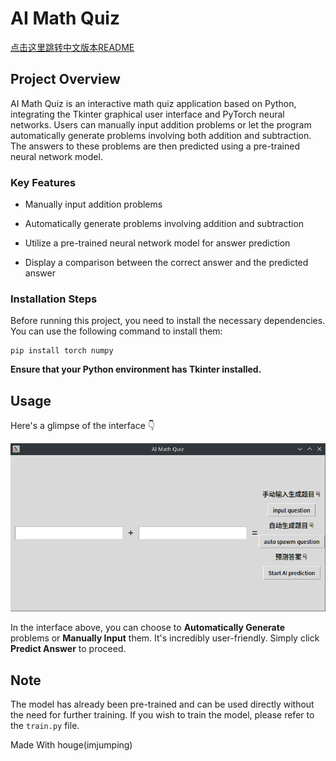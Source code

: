 # AI Math Quiz
[点击这里跳转中文版本README](./README_Chinese.md)
## Project Overview

AI Math Quiz is an interactive math quiz application based on Python, integrating the Tkinter graphical user interface and PyTorch neural networks. Users can manually input addition problems or let the program automatically generate problems involving both addition and subtraction. The answers to these problems are then predicted using a pre-trained neural network model.

### Key Features
- Manually input addition problems

- Automatically generate problems involving addition and subtraction

- Utilize a pre-trained neural network model for answer prediction

- Display a comparison between the correct answer and the predicted answer

### Installation Steps

Before running this project, you need to install the necessary dependencies. You can use the following command to install them:

```commandline
pip install torch numpy
```
**Ensure that your Python environment has Tkinter installed.**

## Usage
Here's a glimpse of the interface 👇

![img](ReadmeAssets/img1.png)

In the interface above, you can choose to **Automatically Generate** problems or **Manually Input** them. It's incredibly user-friendly. Simply click **Predict Answer** to proceed.

## Note
The model has already been pre-trained and can be used directly without the need for further training. If you wish to train the model, please refer to the `train.py` file.

Made With houge(imjumping)
